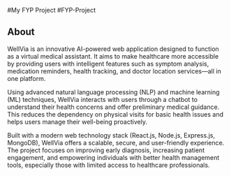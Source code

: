 #My FYP Project
#FYP-Project
## About

WellVia is an innovative AI-powered web application designed to function as a virtual medical assistant. It aims to make healthcare more accessible by providing users with intelligent features such as symptom analysis, medication reminders, health tracking, and doctor location services—all in one platform.

Using advanced natural language processing (NLP) and machine learning (ML) techniques, WellVia interacts with users through a chatbot to understand their health concerns and offer preliminary medical guidance. This reduces the dependency on physical visits for basic health issues and helps users manage their well-being proactively.

Built with a modern web technology stack (React.js, Node.js, Express.js, MongoDB), WellVia offers a scalable, secure, and user-friendly experience. The project focuses on improving early diagnosis, increasing patient engagement, and empowering individuals with better health management tools, especially those with limited access to healthcare professionals.
